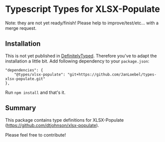 # Typescript Types for XLSX-Populate
Note: they are not yet ready/finish! Please help to improve/test/etc... with a merge request.

## Installation
This is not yet published in [DefinitelyTyped](https://github.com/DefinitelyTyped/DefinitelyTyped). Therefore you've to adapt the installation a little bit. Add following dependency to your `package.json`:

```
"dependencies": {
    "@types/xlsx-populate": "git+https://github.com/JanLoebel/types-xlsx-populate.git"
},
```

Run `npm install` and that's it.

## Summary
This package contains type definitions for XLSX-Populate (https://github.com/dtjohnson/xlsx-populate).

Please feel free to contribute!

